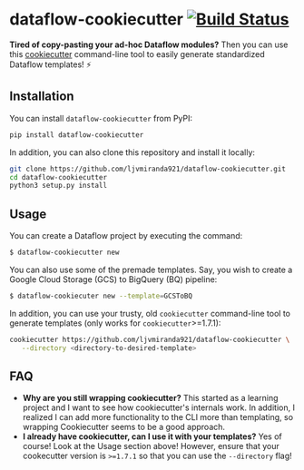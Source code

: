 # dataflow-cookiecutter [![Build Status](https://dev.azure.com/ljvmiranda/ljvmiranda/_apis/build/status/ljvmiranda921.dataflow-cookiecutter?branchName=master)](https://dev.azure.com/ljvmiranda/ljvmiranda/_build/latest?definitionId=5&branchName=master)

**Tired of copy-pasting your ad-hoc Dataflow modules?** Then you can use this
[cookiecutter](https://github.com/cookiecutter/cookiecutter) command-line
tool to easily generate standardized Dataflow templates! :zap:

## Installation

You can install `dataflow-cookiecutter` from PyPI:

```sh
pip install dataflow-cookiecutter
```

In addition, you can also clone this repository and install it locally:

```sh
git clone https://github.com/ljvmiranda921/dataflow-cookiecutter.git
cd dataflow-cookiecutter
python3 setup.py install
```

## Usage

You can create a Dataflow project by executing the command:

```sh
$ dataflow-cookiecutter new
```

You can also use some of the premade templates. Say, you wish to create a
Google Cloud Storage (GCS) to BigQuery (BQ) pipeline:

```sh
$ dataflow-cookiecuter new --template=GCSToBQ
```

In addition, you can use your trusty, old `cookiecutter` command-line tool to
generate templates (only works for `cookiecutter`>=1.7.1):

```sh
cookiecutter https://github.com/ljvmiranda921/dataflow-cookiecutter \
   --directory <directory-to-desired-template> 
```


## FAQ

- **Why are you still wrapping cookiecutter?**  This started as a learning
    project and I want to see how cookiecutter's internals work. In addition, I
    realized I can add more functionality to the CLI more than templating, so
    wrapping Cookiecutter seems to be a good approach.
- **I already have cookiecutter, can I use it with your templates?** Yes of
    course! Look at the Usage section above! However, ensure that your
    cookecutter version is `>=1.7.1` so that you can use the `--directory`
    flag!
